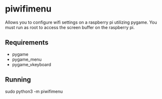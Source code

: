 # piwifimenu

Allows you to configure wifi settings on a raspberry pi utilizing pygame.  You must run as root to access the screen buffer on the raspberry pi.

## Requirements

- pygame
- pygame_menu
- pygame_vkeyboard

## Running

sudo python3 -m piwifimenu
